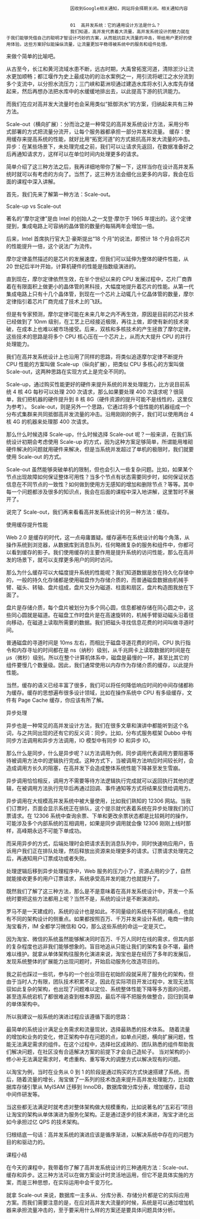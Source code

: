 
                            
                            因收到Google相关通知，网站将会择期关闭。相关通知内容
                            
                            
                            01  高并发系统：它的通用设计方法是什么？
                            我们知道，高并发代表着大流量，高并发系统设计的魅力就在于我们能够凭借自己的聪明才智设计巧妙的方案，从而抵抗巨大流量的冲击，带给用户更好的使用体验。这些方案好似能操纵流量，让流量更加平稳得被系统中的服务和组件处理。

来做个简单的比喻吧。

从古至今，长江和黄河流域水患不断，远古时期，大禹曾拓宽河道，清除淤沙让流水更加顺畅；都江堰作为史上最成功的的治水案例之一，用引流将岷江之水分流到多个支流中，以分担水流压力；三门峡和葛洲坝通过建造水库将水引入水库先存储起来，然后再想办法把水库中的水缓缓地排出去，以此提高下游的抗洪能力。

而我们在应对高并发大流量时也会采用类似“抵御洪水”的方案，归纳起来共有三种方法。


Scale-out（横向扩展）：分而治之是一种常见的高并发系统设计方法，采用分布式部署的方式把流量分流开，让每个服务器都承担一部分并发和流量。
缓存：使用缓存来提高系统的性能，就好比用“拓宽河道”的方式抵抗高并发大流量的冲击。
异步：在某些场景下，未处理完成之前，我们可以让请求先返回，在数据准备好之后再通知请求方，这样可以在单位时间内处理更多的请求。


简单介绍了这三种方法之后，我再详细地带你了解一下，这样当你在设计高并发系统时就可以有考虑的方向了。当然了，这三种方法会细化出更多的内容，我会在后面的课程中深入讲解。

首先，我们先来了解第一种方法：Scale-out。

Scale-up vs Scale-out

著名的“摩尔定律”是由 Intel 的创始人之一戈登·摩尔于 1965 年提出的。这个定律提到，集成电路上可容纳的晶体管的数量约每隔两年会增加一倍。

后来，Intel 首席执行官大卫·豪斯提出“18 个月”的说法，即预计 18 个月会将芯片的性能提升一倍，这个说法广为流传。

摩尔定律虽然描述的是芯片的发展速度，但我们可以延伸为整体的硬件性能，从 20 世纪后半叶开始，计算机硬件的性能是指数级演进的。

直到现在，摩尔定律依然生效，在半个世纪以来的 CPU 发展过程中，芯片厂商靠着在有限面积上做更小的晶体管的黑科技，大幅度地提升着芯片的性能。从第一代集成电路上只有十几个晶体管，到现在一个芯片上动辄几十亿晶体管的数量，摩尔定律指引着芯片厂商完成了技术上的飞跃。

但是有专家预测，摩尔定律可能在未来几年之内不再生效，原因是目前的芯片技术已经做到了 10nm 级别，在工艺上已经接近极限，再往上做，即使有新的技术突破，在成本上也难以被市场接受。后来，双核和多核技术的产生拯救了摩尔定律，这些技术的思路是将多个 CPU 核心压在一个芯片上，从而大大提升 CPU 的并行处理能力。

我们在高并发系统设计上也沿用了同样的思路，将类似追逐摩尔定律不断提升 CPU 性能的方案叫做 Scale-up（纵向扩展），把类似 CPU 多核心的方案叫做 Scale-out，这两种思路在实现方式上是完全不同的。


Scale-up，通过购买性能更好的硬件来提升系统的并发处理能力，比方说目前系统 4 核 4G 每秒可以处理 200 次请求，那么如果要处理 400 次请求呢？很简单，我们把机器的硬件提升到 8 核 8G（硬件资源的提升可能不是线性的，这里仅为参考）。
Scale-out，则是另外一个思路，它通过将多个低性能的机器组成一个分布式集群来共同抵御高并发流量的冲击。沿用刚刚的例子，我们可以使用两台 4 核 4G 的机器来处理那 400 次请求。


那么什么时候选择 Scale-up，什么时候选择 Scale-out 呢？一般来讲，在我们系统设计初期会考虑使用 Scale-up 的方式，因为这种方案足够简单，所谓能用堆砌硬件解决的问题就用硬件来解决，但是当系统并发超过了单机的极限时，我们就要使用 Scale-out 的方式。

Scale-out 虽然能够突破单机的限制，但也会引入一些复杂问题。比如，如果某个节点出现故障如何保证整体可用性？当多个节点有状态需要同步时，如何保证状态信息在不同节点的一致性？如何做到使用方无感知的增加和删除节点？等等。其中每一个问题都涉及很多的知识点，我会在后面的课程中深入地讲解，这里暂时不展开了。

说完了 Scale-out，我们再来看看高并发系统设计的另一种方法：缓存。

使用缓存提升性能

Web 2.0 是缓存的时代，这一点毋庸置疑。缓存遍布在系统设计的每个角落，从操作系统到浏览器，从数据库到消息队列，任何略微复杂的服务和组件中，你都可以看到缓存的影子。我们使用缓存的主要作用是提升系统的访问性能，那么在高并发的场景下，就可以支撑更多用户的同时访问。

那么为什么缓存可以大幅度提升系统的性能呢？我们知道数据是放在持久化存储中的，一般的持久化存储都是使用磁盘作为存储介质的，而普通磁盘数据由机械手臂、磁头、转轴、盘片组成，盘片又分为磁道、柱面和扇区，盘片构造图我放在下面了。

盘片是存储介质，每个盘片被划分为多个同心圆，信息都被存储在同心圆之中，这些同心圆就是磁道。在磁盘工作时盘片是在高速旋转的，机械手臂驱动磁头沿着径向移动，在磁道上读取所需要的数据。我们把磁头寻找信息花费的时间叫做寻道时间。



普通磁盘的寻道时间是 10ms 左右，而相比于磁盘寻道花费的时间，CPU 执行指令和内存寻址的时间都在是 ns（纳秒）级别，从千兆网卡上读取数据的时间是在μs（微秒）级别。所以在整个计算机体系中，磁盘是最慢的一环，甚至比其它的组件要慢几个数量级。因此，我们通常使用以内存作为存储介质的缓存，以此提升性能。

当然，缓存的语义已经丰富了很多，我们可以将任何降低响应时间的中间存储都称为缓存。缓存的思想遍布很多设计领域，比如在操作系统中 CPU 有多级缓存，文件有 Page Cache 缓存，你应该有所了解。

异步处理

异步也是一种常见的高并发设计方法，我们在很多文章和演讲中都能听到这个名词，与之共同出现的还有它的反义词：同步。比如，分布式服务框架 Dubbo 中有同步方法调用和异步方法调用，IO 模型中有同步 IO 和异步 IO。

那么什么是同步，什么是异步呢？以方法调用为例，同步调用代表调用方要阻塞等待被调用方法中的逻辑执行完成。这种方式下，当被调用方法响应时间较长时，会造成调用方长久的阻塞，在高并发下会造成整体系统性能下降甚至发生雪崩。

异步调用恰恰相反，调用方不需要等待方法逻辑执行完成就可以返回执行其他的逻辑，在被调用方法执行完毕后再通过回调、事件通知等方式将结果反馈给调用方。

异步调用在大规模高并发系统中被大量使用，比如我们熟知的 12306 网站。当我们订票时，页面会显示系统正在排队，这个提示就代表着系统在异步处理我们的订票请求。在 12306 系统中查询余票、下单和更改余票状态都是比较耗时的操作，可能涉及多个内部系统的互相调用，如果是同步调用就会像 12306 刚刚上线时那样，高峰期永远不可能下单成功。

而采用异步的方式，后端处理时会把请求丢到消息队列中，同时快速响应用户，告诉用户我们正在排队处理，然后释放出资源来处理更多的请求。订票请求处理完之后，再通知用户订票成功或者失败。

处理逻辑后移到异步处理程序中，Web 服务的压力小了，资源占用的少了，自然就能接收更多的用户订票请求，系统承受高并发的能力也就提升了。



既然我们了解了这三种方法，那么是不是意味着在高并发系统设计中，开发一个系统时要把这些方法都用上呢？当然不是，系统的设计是不断演进的。

罗马不是一天建成的，系统的设计也是如此。不同量级的系统有不同的痛点，也就有不同的架构设计的侧重点。如果都按照百万、千万并发来设计系统，电商一律向淘宝看齐，IM 全都学习微信和 QQ，那么这些系统的命运一定是灭亡。

因为淘宝、微信的系统虽然能够解决同时百万、千万人同时在线的需求，但其内部的复杂程度也远非我们能够想象的。盲目地追从只能让我们的架构复杂不堪，最终难以维护。就拿从单体架构往服务化演进来说，淘宝也是在经历了多年的发展后，发现系统整体的扩展能力出现问题时，开始启动服务化改造项目的。

我之前也踩过一些坑，参与的一个创业项目在初始阶段就采用了服务化的架构，但由于当时人力有限，团队技术积累不足，因此在实际项目开发过程中，发现无法驾驭如此复杂的架构，也出现了问题难以定位、系统整体性能下降等多方面的问题，甚至连系统宕机了都很难追查到根本原因，最后不得不把服务做整合，回归到简单的单体架构中。

所以我建议一般系统的演进过程应该遵循下面的思路：


最简单的系统设计满足业务需求和流量现状，选择最熟悉的技术体系。
随着流量的增加和业务的变化，修正架构中存在问题的点，如单点问题，横向扩展问题，性能无法满足需求的组件。在这个过程中，选择社区成熟的、团队熟悉的组件帮助我们解决问题，在社区没有合适解决方案的前提下才会自己造轮子。
当对架构的小修小补无法满足需求时，考虑重构、重写等大的调整方式以解决现有的问题。


以淘宝为例，当时在业务从 0 到 1 的阶段是通过购买的方式快速搭建了系统。而后，随着流量的增长，淘宝做了一系列的技术改造来提升高并发处理能力，比如数据库存储引擎从 MyISAM 迁移到 InnoDB，数据库做分库分表，增加缓存，启动中间件研发等。

当这些都无法满足时就考虑对整体架构做大规模重构，比如说著名的“五彩石”项目让淘宝的架构从单体演进为服务化架构。正是通过逐步的技术演进，淘宝才进化出如今承担过亿 QPS 的技术架构。

归根结底一句话：高并发系统的演进应该是循序渐进，以解决系统中存在的问题为目的和驱动力的。

课程小结

在今天的课程中，我带着你了解了高并发系统设计的三种通用方法：Scale-out、缓存和异步。这三种方法可以在做方案设计时灵活地运用，但它不是具体实施的方案，而是三种思想，在实际运用中会千变万化。

就拿 Scale-out 来说，数据库一主多从、分库分表、存储分片都是它的实际应用方案。而我们需要注意的是，在应对高并发大流量的时候，系统是可以通过增加机器来承担流量冲击的，至于要采用什么样的方案还是要具体问题具体分析。

                        
                        
                            